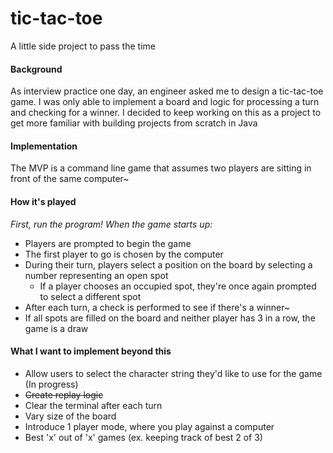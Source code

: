 # tic-tac-toe
A little side project to pass the time

#### Background 
As interview practice one day, an engineer asked me to design a tic-tac-toe game. I was only able to implement a board and logic for processing a turn and checking for a winner. I decided to keep working on this as a project to get more familiar with building projects from scratch in Java

#### Implementation
The MVP is a command line game that assumes two players are sitting in front of the same computer~ 

#### How it's played
*First, run the program! When the game starts up:*
- Players are prompted to begin the game
- The first player to go is chosen by the computer
- During their turn, players select a position on the board by selecting a number representing an open spot
    - If a player chooses an occupied spot, they're once again prompted to select a different spot 
- After each turn, a check is performed to see if there's a winner~
- If all spots are filled on the board and neither player has 3 in a row, the game is a draw

#### What I want to implement beyond this
- Allow users to select the character string they'd like to use for the game (In progress)
- ~~Create replay logic~~
- Clear the terminal after each turn
- Vary size of the board
- Introduce 1 player mode, where you play against a computer
- Best 'x' out of 'x' games (ex. keeping track of best 2 of 3)